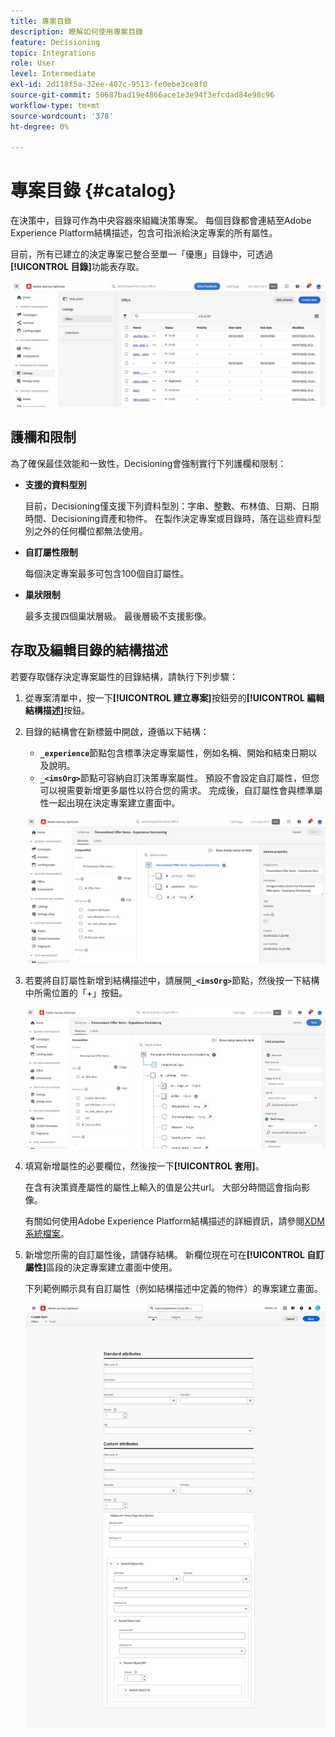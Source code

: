 ```yaml
---
title: 專案目錄
description: 瞭解如何使用專案目錄
feature: Decisioning
topic: Integrations
role: User
level: Intermediate
exl-id: 2d118f5a-32ee-407c-9513-fe0ebe3ce8f0
source-git-commit: 50687bad19e4866ace1e3e94f3efcdad84e98c96
workflow-type: tm+mt
source-wordcount: '378'
ht-degree: 0%

---
```


# 專案目錄 {#catalog}

在決策中，目錄可作為中央容器來組織決策專案。 每個目錄都會連結至Adobe Experience Platform結構描述，包含可指派給決定專案的所有屬性。

目前，所有已建立的決定專案已整合至單一「優惠」目錄中，可透過&#x200B;**[!UICONTROL 目錄]**&#x200B;功能表存取。

![](assets/catalogs-list.png)

## 護欄和限制

為了確保最佳效能和一致性，Decisioning會強制實行下列護欄和限制：

* **支援的資料型別**

  目前，Decisioning僅支援下列資料型別：字串、整數、布林值、日期、日期時間、Decisioning資產和物件。 在製作決定專案或目錄時，落在這些資料型別之外的任何欄位都無法使用。


* **自訂屬性限制**

  每個決定專案最多可包含100個自訂屬性。

* **巢狀限制**

  最多支援四個巢狀層級。 最後層級不支援影像。

## 存取及編輯目錄的結構描述

若要存取儲存決定專案屬性的目錄結構，請執行下列步驟：

1. 從專案清單中，按一下&#x200B;**[!UICONTROL 建立專案]**&#x200B;按鈕旁的&#x200B;**[!UICONTROL 編輯結構描述]**&#x200B;按鈕。

1. 目錄的結構會在新標籤中開啟，遵循以下結構：

   * **`_experience`**&#x200B;節點包含標準決定專案屬性，例如名稱、開始和結束日期以及說明。
   * **`_<imsOrg>`**&#x200B;節點可容納自訂決策專案屬性。 預設不會設定自訂屬性，但您可以視需要新增更多屬性以符合您的需求。 完成後，自訂屬性會與標準屬性一起出現在決定專案建立畫面中。

   ![](assets/catalogs-schema.png)

1. 若要將自訂屬性新增到結構描述中，請展開&#x200B;**`_<imsOrg>`**&#x200B;節點，然後按一下結構中所需位置的「+」按鈕。

   ![](assets/catalogs-add.png)

1. 填寫新增屬性的必要欄位，然後按一下&#x200B;**[!UICONTROL 套用]**。

   在含有決策資產屬性的屬性上輸入的值是公共url。 大部分時間這會指向影像。

   有關如何使用Adobe Experience Platform結構描述的詳細資訊，請參閱[XDM系統檔案](https://experienceleague.adobe.com/docs/experience-platform/xdm/ui/overview.html?lang=zh-Hant)。

1. 新增您所需的自訂屬性後，請儲存結構。 新欄位現在可在&#x200B;**[!UICONTROL 自訂屬性]**&#x200B;區段的決定專案建立畫面中使用。


   下列範例顯示具有自訂屬性（例如結構描述中定義的物件）的專案建立畫面。

   ![](assets/custom-attributes.png)

